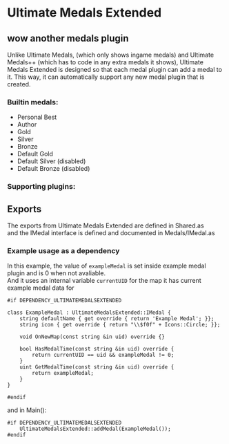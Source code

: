 
# Ultimate Medals Extended
## wow another medals plugin
Unlike Ultimate Medals, (which only shows ingame medals) and Ultimate Medals++ (which has to code in any extra medals it shows), Ultimate Medals Extended is designed so that each medal plugin can add a medal to it. This way, it can automatically support any new medal plugin that is created.

### Builtin medals:
- Personal Best
- Author
- Gold
- Silver
- Bronze
- Default Gold
- Default Silver (disabled)
- Default Bronze (disabled)
### Supporting plugins:


## Exports
The exports from Ultimate Medals Extended are defined in Shared.as  
and the IMedal interface is defined and documented in Medals/IMedal.as

### Example usage as a dependency
In this example, the value of `exampleMedal` is set inside example medal plugin and is 0 when not avaliable.  
And it uses an internal variable `currentUID` for the map it has current example medal data for

```
#if DEPENDENCY_ULTIMATEMEDALSEXTENDED

class ExampleMedal : UltimateMedalsExtended::IMedal {
    string defaultName { get override { return 'Example Medal'; }};
    string icon { get override { return "\\$f0f" + Icons::Circle; }};

    void OnNewMap(const string &in uid) override {}

    bool HasMedalTime(const string &in uid) override {
        return currentUID == uid && exampleMedal != 0;
    }
    uint GetMedalTime(const string &in uid) override {
        return exampleMedal;
    }
}

#endif
```

and in Main():

```
#if DEPENDENCY_ULTIMATEMEDALSEXTENDED
    UltimateMedalsExtended::addMedal(ExampleMedal());
#endif
```

